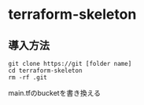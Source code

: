 # terraform-skeleton

## 導入方法

```
git clone https://git [folder name]
cd terraform-skeleton
rm -rf .git
```

main.tfのbucketを書き換える

　